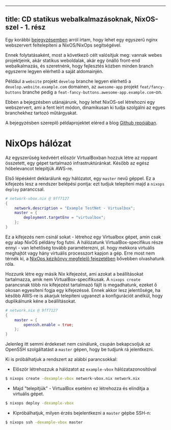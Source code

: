 -----------------------------------------------------------
title: CD statikus webalkalmazásoknak, NixOS-szel - 1. rész
-----------------------------------------------------------

Egy korábbi [bejegyzésemben][prev-post] arról írtam, hogy lehet egy egyszerű
nginx webszervert feltelepíteni a NixOS/NixOps segítségével.

Ennek folytatásaként, most a következő célt valósítjuk meg: vannak webes
projektjeink, akár statikus weboldalak, akár egy önálló front-end webalkalmazás,
és szeretnénk, hogy fejlesztés közben minden branch egyszerre legyen elérhető a
saját aldomainjén.

Például a `website` projekt `develop` branche legyen elérhető a
`develop.website.example.com` domainen, az `awesome-app` projekt
`feat/fancy-buttons` branche pedig a
`feat-fancy-buttons.awesome-app.example.com`-on.

Ebben a bejegzésben utánajárunk, hogy lehet NixOS-sel létrehozni egy
webszervert, ami a fent leírt módon, dinamikusan ki tudja szolgálni az egyes
branchekhez tartozó műtárgyakat.

<!-- TEASER -->

A bejegyzésben szereplő példaprojektet eléred a blog [Github repójában][repo].

# NixOps hálózat

Az egyszerűség kedvéért először VirtualBoxban hozzuk létre az roppant összetett,
egy gépet tartalmazó infrastruktúránkat. Később az egész hóbelevancot telepítjük
AWS-re.

Első lépésként deklarálunk egy hálózatot, egy `master` nevű géppel. Ez a
kifejezés lesz a rendszer belépési pontja: ezt tudjuk telepíteni majd a
`nixops deploy` paranccsal.


```nix
# network-vbox.nix @ 9ff7127
{
    network.description = "Example TestNet - Virtualbox";
    master = {
        deployment.targetEnv = "virtualbox";
    };
}
```

Ez a kifejezés nem csinál sokat - létrehoz egy Virtualbox gépet, amin csak egy
alap NixOS példány fog futni. A hálózatunk VirtualBox-specifikus része ennyi -
van lehetőség tovább paraméterezni, pl. hogy mekkora virtuális meghajtót vagy
hány virtuális processzort kapjon a gép. Erre most nem térnék ki, a [NixOps
kézikönyv megfelelő fejezetében][nixops-manual-vbox] bővebben olvashatunk róla.

Hozzunk létre egy másik Nix kifejezést, ami azokat a beállításokat tartalmazza,
amik nem VirtualBox-specifikusak. A `nixops create` parancsnak több nix
kifejezést tartalmazó fájlt is megadhatunk, ezeket ő okosan egyesíteni fogja egy
kifejezéssé. Ennek akkor lesz jelentősége, ha később AWS-re is akarjuk
telepíteni ugyanezt a konfigurációt anélkül, hogy duplikálnunk kéne a
beállításokat.

```nix
# network.nix @ 9ff7127
{
    master = {
        openssh.enable = true;
    };
}
```

Jelenleg itt semmi érdekeset nem csinálunk, csupán bekapcsoljuk az OpenSSH
szolgáltatást a `master` gépen, hogy be tudjunk rá jelentkezni.

Ki is próbálhatjuk a rendszert az alábbi parancsokkal:

 - Először létrehozzuk a hálózatot az `example-vbox` hálózatazonosítóval

```sh
$ nixops create -dexample-vbox network-vbox.nix network.nix
```

 - Majd "telepítjük" - VirtualBox eseténn ez létrehozza és elindítja a virtuális
   gépet.

```sh
$ nixops deploy -dexample-vbox
```

 - Kipróbálhatjuk, milyen érzés bejelentkezni a `master` gépbe SSH-n:

```sh
$ nixops ssh -dexample-vbox master
```


[prev-post]: ./2017-12-26-discovering-nix-deploying-a-simple-nginx-with-nixops.html
[repo]: https://github.com/sevcsik/sevdev.hu/tree/master/blog/sample-projects-nixos-cd
[nixops-manual-vbox]: https://nixos.org/nixops/manual/#idm140737322662048
